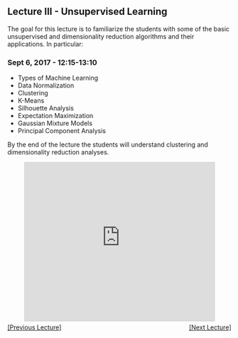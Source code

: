 ## Lecture III - Unsupervised Learning

The goal for this lecture is to familiarize the students with some of the basic unsupervised and dimensionality reduction algorithms and their applications. In particular:

### Sept 6, 2017 - 12:15-13:10
  * Types of Machine Learning
  * Data Normalization
  * Clustering
  * K-Means
  * Silhouette Analysis
  * Expectation Maximization
  * Gaussian Mixture Models
  * Principal Component Analysis

By the end of the lecture the students will understand clustering and dimensionality reduction analyses.

<center>
<iframe src="https://www.slideshare.net/slideshow/embed_code/key/vQgyOVACltralS" width="427" height="356" frameborder="0" marginwidth="0" marginheight="0" scrolling="no" style="border:1px solid #CCC; border-width:1px; margin-bottom:5px; max-width: 100%;" allowfullscreen> </iframe> </center>
<div align="left" style="float: left;"><a href="/IFISC2017/lecture2">[Previous Lecture]</a></div><div align="right" style="float: right;"><a href="/IFISC2017/lecture4">[Next Lecture]</a></div>
